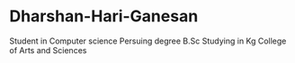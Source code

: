 # Dharshan-Hari-Ganesan
Student in Computer science
Persuing degree B.Sc
Studying in Kg College of Arts and Sciences
